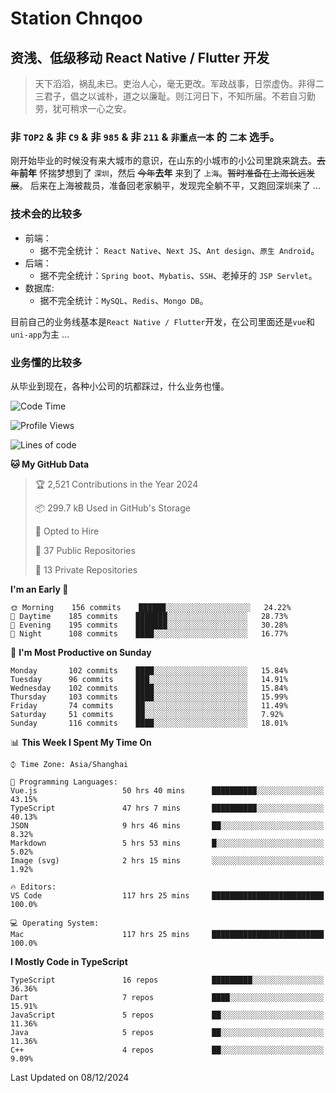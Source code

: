 # Station Chnqoo

## 资浅、低级移动 React Native / Flutter 开发

> 天下滔滔，祸乱未已。吏治人心，毫无更改。军政战事，日崇虚伪。非得二三君子，倡之以诚朴，道之以廉耻。则江河日下，不知所届。不若自习勤劳，犹可稍求一心之安。

### 非 `TOP2` & 非 `C9` & 非 `985` & 非 `211` & `非重点一本` 的 `二本` 选手。

刚开始毕业的时候没有来大城市的意识，在山东的小城市的小公司里跳来跳去。~~去年~~**前年** 怀揣梦想到了 `深圳`，然后 ~~今年~~**去年** 来到了 `上海`。~~暂时准备在上海长远发展~~。
后来在上海被裁员，准备回老家躺平，发现完全躺不平，又跑回深圳来了 ...

### 技术会的比较多

- 前端：
  - 据不完全统计： `React Native`、`Next JS`、`Ant design`、`原生 Android`。
- 后端：
  - 据不完全统计：`Spring boot`、`Mybatis`、`SSH`、老掉牙的 `JSP Servlet`。
- 数据库:
  - 据不完全统计：`MySQL`、`Redis`、`Mongo DB`。

目前自己的业务线基本是`React Native / Flutter`开发，在公司里面还是`vue`和`uni-app`为主 ...

### 业务懂的比较多

从毕业到现在，各种小公司的坑都踩过，什么业务也懂。

<!--START_SECTION:waka-->
![Code Time](http://img.shields.io/badge/Code%20Time-6%2C884%20hrs%2059%20mins-blue)

![Profile Views](http://img.shields.io/badge/Profile%20Views-0-blue)

![Lines of code](https://img.shields.io/badge/From%20Hello%20World%20I%27ve%20Written-492%20Thousand%20lines%20of%20code-blue)

**🐱 My GitHub Data** 

> 🏆 2,521 Contributions in the Year 2024
 > 
> 📦 299.7 kB Used in GitHub's Storage 
 > 
> 💼 Opted to Hire
 > 
> 📜 37 Public Repositories 
 > 
> 🔑 13 Private Repositories  
 > 
**I'm an Early 🐤** 

```text
🌞 Morning    156 commits    ██████░░░░░░░░░░░░░░░░░░░   24.22% 
🌆 Daytime    185 commits    ███████░░░░░░░░░░░░░░░░░░   28.73% 
🌃 Evening    195 commits    ███████░░░░░░░░░░░░░░░░░░   30.28% 
🌙 Night      108 commits    ████░░░░░░░░░░░░░░░░░░░░░   16.77%

```
📅 **I'm Most Productive on Sunday** 

```text
Monday       102 commits    ████░░░░░░░░░░░░░░░░░░░░░   15.84% 
Tuesday      96 commits     ███░░░░░░░░░░░░░░░░░░░░░░   14.91% 
Wednesday    102 commits    ████░░░░░░░░░░░░░░░░░░░░░   15.84% 
Thursday     103 commits    ████░░░░░░░░░░░░░░░░░░░░░   15.99% 
Friday       74 commits     ██░░░░░░░░░░░░░░░░░░░░░░░   11.49% 
Saturday     51 commits     ██░░░░░░░░░░░░░░░░░░░░░░░   7.92% 
Sunday       116 commits    ████░░░░░░░░░░░░░░░░░░░░░   18.01%

```


📊 **This Week I Spent My Time On** 

```text
⌚︎ Time Zone: Asia/Shanghai

💬 Programming Languages: 
Vue.js                   50 hrs 40 mins      ██████████░░░░░░░░░░░░░░░   43.15% 
TypeScript               47 hrs 7 mins       ██████████░░░░░░░░░░░░░░░   40.13% 
JSON                     9 hrs 46 mins       ██░░░░░░░░░░░░░░░░░░░░░░░   8.32% 
Markdown                 5 hrs 53 mins       █░░░░░░░░░░░░░░░░░░░░░░░░   5.02% 
Image (svg)              2 hrs 15 mins       ░░░░░░░░░░░░░░░░░░░░░░░░░   1.92%

🔥 Editors: 
VS Code                  117 hrs 25 mins     █████████████████████████   100.0%

💻 Operating System: 
Mac                      117 hrs 25 mins     █████████████████████████   100.0%

```

**I Mostly Code in TypeScript** 

```text
TypeScript               16 repos            █████████░░░░░░░░░░░░░░░░   36.36% 
Dart                     7 repos             ████░░░░░░░░░░░░░░░░░░░░░   15.91% 
JavaScript               5 repos             ██░░░░░░░░░░░░░░░░░░░░░░░   11.36% 
Java                     5 repos             ██░░░░░░░░░░░░░░░░░░░░░░░   11.36% 
C++                      4 repos             ██░░░░░░░░░░░░░░░░░░░░░░░   9.09%

```



 Last Updated on 08/12/2024
<!--END_SECTION:waka-->

<!---
ChenqiaoStation/ChenqiaoStation is a ✨ special ✨ repository because its `README.md` (this file) appears on your GitHub profile.
You can click the Preview link to take a look at your changes.
--->
